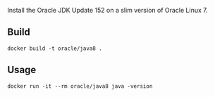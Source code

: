 Install the Oracle JDK Update 152 on a slim version of Oracle Linux 7.

## Build

```
docker build -t oracle/java8 .
```

## Usage

```
docker run -it --rm oracle/java8 java -version
```

